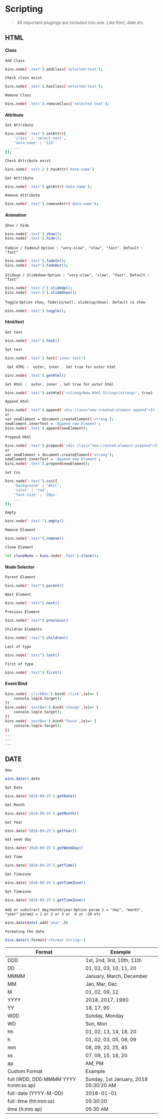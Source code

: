 # Scripting
> All important plugings are included into one. Like html, date etc.
## HTML
#### Class
`Add Class`
```sh
bins.node('.text').addClass('selected-text');
```
`Check class exist`
```sh
bins.node('.text').hasClass('selected-text');
```
`Remove Class`
```sh
bins.node('.text').removeClass('selected-text');
```
#### Attribute
`Set Attribute`
```sh
bins.node('.text').setAttr({
    'class' : 'select-text',
    'data-name' : '123' 
    ...
});
```
`Check Attribute exist`
```sh
bins.node('.text-2').hasAttr('data-name')
```
`Get Attribute`
```sh
bins.node('.text').getAttr('data-name');
```
`Remove Attribute`
```sh
bins.node('.text').removeAttr('data-name');
```
#### Animation
`Show / Hide`
```sh
bins.node('.text').show();
bins.node('.text').hide();
```
`Fadein / Fadeout`
`Option : "very-slow", "slow", "fast". Default : "fast"`
```sh
bins.node('.text').fadeIn();
bins.node('.text').fadeOut();
```
`Slideup / Slidedown`
`Option : "very-slow", "slow", "fast". Default : "fast"`
```sh
bins.node('.text-2').slideUp(); 
bins.node('.text-2').slideDown();
```
`Toggle`
`Option show, fade(in/out), slide(up/down). Default is show`
```sh
bins.node('.text').toggle();
```
#### html/text
`Get text`
```sh
bins.node('.text').text() 
```
`Set text`
```sh
bins.node('.text').text('inner text') 
```
` Get HTML :  outer, inner . Set true for outer html`
```sh
bins.node('.text').getHtml() 
```
`Set Html :  outer, inner . Set true for outer html `
```sh
bins.node('.text').setHtml('<strong>New Html String</strong>', true) 
```
`Append Html`
```sh
bins.node('.text').append('<div class="new-created-element-append">It is a new Element, <b>append</b> </div>');
or
var newElement = document.createElement('strong');
newElement.innerText = 'Append new Element';
bins.node('.text').append(newElement);
```
`Prepend Html`
```sh
bins.node('.text').prepend('<div class="new-created-element-prepend">It is a new Element, <b>prepend</b> </div>');
or
var newElement = document.createElement('strong');
newElement.innerText = 'Append new Element';
bins.node('.text').prepend(newElement);
```
`Set Css`
```sh
bins.node('.text').css({
    'background' : '#CCC',
    'color' : 'red',
    'font-size' : '20px'
    ...
});
```
`Empty`
```sh
bins.node(".text-").empty()
```
`Remove Element`
```sh
bins.node(".text").remove()
```
`Clone Element`
```sh
let cloneNode = bins.node('.text').clone();
```

#### Node Selector
`Parent Element`
```sh
bins.node(".text").parent()
```
`Next Element`
```sh
bins.node(".text").next()
```
`Previous Element`
```sh
bins.node(".text").previous()
```
`Children Elements`
```sh
bins.node(".text").children()
```
`Last of type`
```sh
bins.node(".text").last()
```
`First of type`
```sh
bins.node(".text").first()
```
#### Event Bind
```sh
bins.node('.clickBtn').bind('click',(e)=> {
    console.log(e.target);
}) 
bins.node('.textBox').bind('change',(e)=> {
    console.log(e.target);
}) 
bins.node('.textBox').bind('focus',(e)=> {
    console.log(e.target);
}) 
...
...
...
```

## DATE
`Now`
```sh
bins.date().date
```
`Get Date`
```sh
bins.date('2018-09-25').getDate()
```
`Get Month`
```sh
bins.date('2018-09-25').getMonth()
```
`Get Year`
```sh
bins.date('2018-09-25').getYear()
```
`Get week day`
```sh
bins.date('2018-09-25').getWeekDay()
```
`Get Time`
```sh
bins.date('2018-09-25').getTime()
```
`Get Timezone`
```sh
bins.date('2018-09-25').getTimeZone()
```
`Get Timezone`
```sh
bins.date('2018-09-25').getTimeZone()
```
`Add or substract day/month/year`
`Option param 1 = "day", "month", "year" param2 = 1 or 2 or 3 or -4 or -20 etc` 
```sh
bins.date(date).add('year',3)
```
`Formating the date`
```sh
bins.date().format('<format string>')
```
| Format | Example |
| ------ | ------ |
| DDD | 1st, 2nd, 3rd, 10th, 11th |
| DD | 01, 02, 03, 10, 11, 20 |
| MMMM | January, March, December |
| MM | Jan, Mar, Dec |
| M | 01, 02, 09, 12 |
| YYYY | 2018, 2017, 1990 |
| YY | 18, 17, 90 |
| WDD | Sunday, Monday |
| WD | Sun, Mon |
| hh | 01, 02, 13, 14, 18, 20 |
| h | 01, 02, 03, 05, 08, 09 |
| mm | 08, 09, 20, 25, 45 |
| ss | 07, 09, 15, 18, 20 |
| ap | AM, PM |
| Custom Format | Example |
| full (WDD, DDD MMMM YYYY h:mm:ss ap) | Sunday, 1st January, 2018 05:30:20 AM |
| full-date (YYYY-M-DD)| 2018-01-01 |
| full-time (hh:mm:ss) | 05:30:20 |
| time (h:mm ap) | 05:30 AM |

